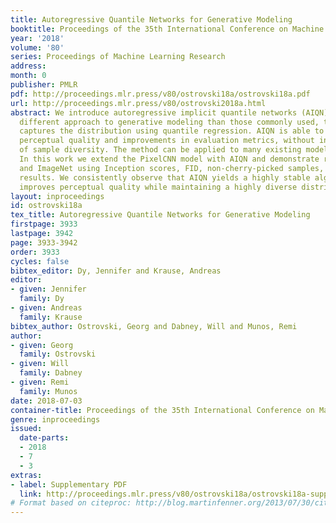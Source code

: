 ```yaml
---
title: Autoregressive Quantile Networks for Generative Modeling
booktitle: Proceedings of the 35th International Conference on Machine Learning
year: '2018'
volume: '80'
series: Proceedings of Machine Learning Research
address: 
month: 0
publisher: PMLR
pdf: http://proceedings.mlr.press/v80/ostrovski18a/ostrovski18a.pdf
url: http://proceedings.mlr.press/v80/ostrovski2018a.html
abstract: We introduce autoregressive implicit quantile networks (AIQN), a fundamentally
  different approach to generative modeling than those commonly used, that implicitly
  captures the distribution using quantile regression. AIQN is able to achieve superior
  perceptual quality and improvements in evaluation metrics, without incurring a loss
  of sample diversity. The method can be applied to many existing models and architectures.
  In this work we extend the PixelCNN model with AIQN and demonstrate results on CIFAR-10
  and ImageNet using Inception scores, FID, non-cherry-picked samples, and inpainting
  results. We consistently observe that AIQN yields a highly stable algorithm that
  improves perceptual quality while maintaining a highly diverse distribution.
layout: inproceedings
id: ostrovski18a
tex_title: Autoregressive Quantile Networks for Generative Modeling
firstpage: 3933
lastpage: 3942
page: 3933-3942
order: 3933
cycles: false
bibtex_editor: Dy, Jennifer and Krause, Andreas
editor:
- given: Jennifer
  family: Dy
- given: Andreas
  family: Krause
bibtex_author: Ostrovski, Georg and Dabney, Will and Munos, Remi
author:
- given: Georg
  family: Ostrovski
- given: Will
  family: Dabney
- given: Remi
  family: Munos
date: 2018-07-03
container-title: Proceedings of the 35th International Conference on Machine Learning
genre: inproceedings
issued:
  date-parts:
  - 2018
  - 7
  - 3
extras:
- label: Supplementary PDF
  link: http://proceedings.mlr.press/v80/ostrovski18a/ostrovski18a-supp.pdf
# Format based on citeproc: http://blog.martinfenner.org/2013/07/30/citeproc-yaml-for-bibliographies/
---
```

